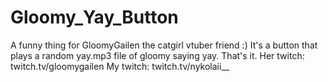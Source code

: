 # Gloomy_Yay_Button
A funny thing for GloomyGailen the catgirl vtuber friend :)
It's a button that plays a random yay.mp3 file of gloomy saying yay.
That's it.
Her twitch: twitch.tv/gloomygailen
My twitch: twitch.tv/nykolaii__
